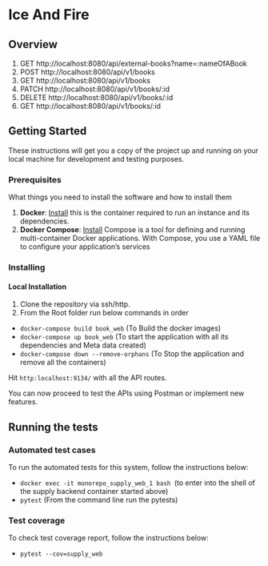 # Ice And Fire

## Overview
1. GET http://localhost:8080/api/external-books?name=:nameOfABook
2. POST http://localhost:8080/api/v1/books
3. GET http://localhost:8080/api/v1/books
4. PATCH http://localhost:8080/api/v1/books/:id
5. DELETE http://localhost:8080/api/v1/books/:id
6. GET http://localhost:8080/api/v1/books/:id


## Getting Started

These instructions will get you a copy of the project up and running on your local machine for development and testing purposes.

### Prerequisites

What things you need to install the software and how to install them

1. **Docker**: [Install](https://docs.docker.com/) this is the container required to run an instance and its dependencies.
2. **Docker Compose**: [Install](https://docs.docker.com/compose/install/) Compose is a tool for defining and running multi-container Docker applications.
   With Compose, you use a YAML file to configure your application’s services  

### Installing

#### Local Installation

1. Clone the repository via ssh/http.
2. From the Root folder run below commands in order
  - ```docker-compose build book_web``` (To Build the docker images)
  - ```docker-compose up book_web``` (To start the application with all its dependencies and Meta data created)
  - ```docker-compose down --remove-orphans``` (To Stop the application and remove all the containers)

Hit `http:localhost:9134/` with all the API routes.

You can now proceed to test the APIs using Postman or implement new features.

## Running the tests

### Automated test cases
To run the automated tests for this system, follow the instructions below:
  - ```docker exec -it monorepo_supply_web_1 bash ```(to enter into the shell of the supply backend container started above)
  - ```pytest``` (From the command line run the pytests)

### Test coverage
To check test coverage report, follow the instructions below:

  - ```pytest --cov=supply_web```


